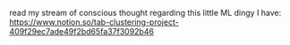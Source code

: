 read my stream of conscious thought regarding this little ML dingy I have: https://www.notion.so/tab-clustering-project-409f29ec7ade49f2bd65fa37f3092b46
